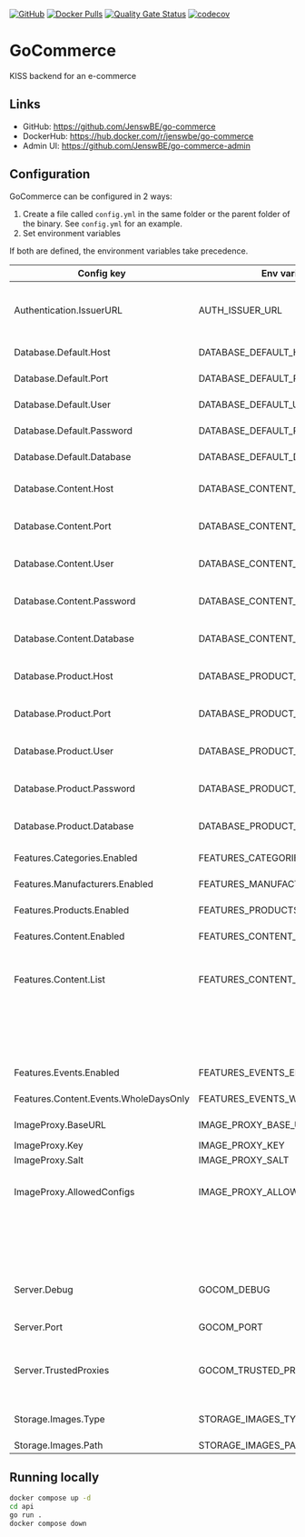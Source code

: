 [![GitHub](https://img.shields.io/github/license/JenswBE/go-commerce)](https://github.com/JenswBE/go-commerce)
[![Docker Pulls](https://img.shields.io/docker/pulls/jenswbe/go-commerce)](https://hub.docker.com/r/jenswbe/go-commerce)
[![Quality Gate Status](https://sonarcloud.io/api/project_badges/measure?project=JenswBE_go-commerce&metric=alert_status)](https://sonarcloud.io/summary/new_code?id=JenswBE_go-commerce)
[![codecov](https://codecov.io/gh/JenswBE/go-commerce/branch/main/graph/badge.svg?token=S2oyV1sTWU)](https://codecov.io/gh/JenswBE/go-commerce)

# GoCommerce

KISS backend for an e-commerce

## Links

- GitHub: https://github.com/JenswBE/go-commerce
- DockerHub: https://hub.docker.com/r/jenswbe/go-commerce
- Admin UI: https://github.com/JenswBE/go-commerce-admin

## Configuration

GoCommerce can be configured in 2 ways:

1. Create a file called `config.yml` in the same folder or the parent folder of the binary. See `config.yml` for an example.
2. Set environment variables

If both are defined, the environment variables take precedence.

| Config key                            | Env variable                    | Description                                                                                                | Default value  |
| ------------------------------------- | ------------------------------- | ---------------------------------------------------------------------------------------------------------- | -------------- |
| Authentication.IssuerURL              | AUTH_ISSUER_URL                 | URL to OpenID Configuration Issuer (without `.well-known/openid-configuration`)                            |                |
| Database.Default.Host                 | DATABASE_DEFAULT_HOST           | Hostname of the default Postgres datatabase                                                                |                |
| Database.Default.Port                 | DATABASE_DEFAULT_PORT           | Port of the default Postgres datatabase                                                                    | 5432           |
| Database.Default.User                 | DATABASE_DEFAULT_USER           | Username for the default Postgres datatabase                                                               |                |
| Database.Default.Password             | DATABASE_DEFAULT_PASSWORD       | Password for the default Postgres datatabase                                                               |                |
| Database.Default.Database             | DATABASE_DEFAULT_DATABASE       | Database name for default the Postgres datatabase                                                          |                |
| Database.Content.Host                 | DATABASE_CONTENT_HOST           | Override the default hostname for the content Postgres datatabase                                          |                |
| Database.Content.Port                 | DATABASE_CONTENT_PORT           | Override the default port for the content Postgres datatabase                                              |                |
| Database.Content.User                 | DATABASE_CONTENT_USER           | Override the default user for the content Postgres datatabase                                              |                |
| Database.Content.Password             | DATABASE_CONTENT_PASSWORD       | Override the default password for the content Postgres datatabase                                          |                |
| Database.Content.Database             | DATABASE_CONTENT_DATABASE       | Override the default database for the content Postgres datatabase                                          |                |
| Database.Product.Host                 | DATABASE_PRODUCT_HOST           | Override the default hostname for the product Postgres datatabase                                          |                |
| Database.Product.Port                 | DATABASE_PRODUCT_PORT           | Override the default port for the product Postgres datatabase                                              |                |
| Database.Product.User                 | DATABASE_PRODUCT_USER           | Override the default user for the product Postgres datatabase                                              |                |
| Database.Product.Password             | DATABASE_PRODUCT_PASSWORD       | Override the default password for the product Postgres datatabase                                          |                |
| Database.Product.Database             | DATABASE_PRODUCT_DATABASE       | Override the default database for the product Postgres datatabase                                          |                |
| Features.Categories.Enabled           | FEATURES_CATEGORIES_ENABLED     | Support for categories is enabled                                                                          | true           |
| Features.Manufacturers.Enabled        | FEATURES_MANUFACTURERS_ENABLED  | Support for manufacturers is enabled                                                                       | true           |
| Features.Products.Enabled             | FEATURES_PRODUCTS_ENABLED       | Support for products is enabled                                                                            | true           |
| Features.Content.Enabled              | FEATURES_CONTENT_ENABLED        | Support for content is enabled                                                                             | true           |
| Features.Content.List                 | FEATURES_CONTENT_LIST           | List of content. New content is automatically added to the DB. Missing content is not removed from the DB. |                |
|                                       |                                 | Config: Object with fields `Name` and `ContentType`                                                        |                |
|                                       |                                 | Env: List of format `Name:ContentType`                                                                     |                |
| Features.Events.Enabled               | FEATURES_EVENTS_ENABLED         | Support for events is enabled                                                                              | true           |
| Features.Content.Events.WholeDaysOnly | FEATURES_EVENTS_WHOLE_DAYS_ONLY | Only events with full days (no time) are supported                                                         | true           |
| ImageProxy.BaseURL                    | IMAGE_PROXY_BASE_URL            | Base URL of your [Imgproxy instance](https://docs.imgproxy.net/)                                           | /images/       |
| ImageProxy.Key                        | IMAGE_PROXY_KEY                 | [Signing key for Imgproxy](https://docs.imgproxy.net/configuration?id=url-signature)                       |                |
| ImageProxy.Salt                       | IMAGE_PROXY_SALT                | [Salt for Imgproxy](https://docs.imgproxy.net/configuration?id=url-signature)                              |                |
| ImageProxy.AllowedConfigs             | IMAGE_PROXY_ALLOWED_CONFIGS     | Comma-separated list of allowed image configs in format width:height:resizingType.                         |                |
|                                       |                                 | Example `100:100:FILL,300:200:FIT`. Use `*` if not limiting the configs.                                   |                |
| Server.Debug                          | GOCOM_DEBUG                     | Set to true to enable debug logging and put API framework in debug mode.                                   | false          |
| Server.Port                           | GOCOM_PORT                      | HTTP port on which the GoCommerce API listens                                                              | 8080           |
| Server.TrustedProxies                 | GOCOM_TRUSTED_PROXIES           | IP's of proxies trusted by GoCommerce. Header `X-Forwarded-For` is only considered for these hosts.        | 172.16.0.0/16  |
| Storage.Images.Type                   | STORAGE_IMAGES_TYPE             | Type of storage used for storing images. Currently only `fs` is supported.                                 | fs             |
| Storage.Images.Path                   | STORAGE_IMAGES_PATH             | Path for storing images                                                                                    | ./files/images |

## Running locally

```bash
docker compose up -d
cd api
go run .
docker compose down
```
